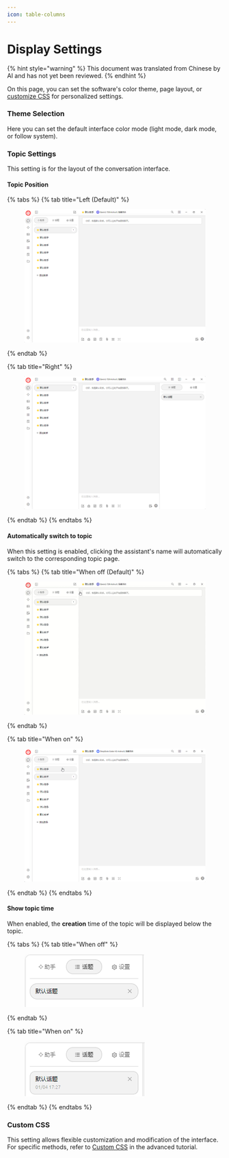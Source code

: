 ```yaml
---
icon: table-columns
---
```

# Display Settings


{% hint style="warning" %}
This document was translated from Chinese by AI and has not yet been reviewed.
{% endhint %}




On this page, you can set the software's color theme, page layout, or [customize CSS](../../../personalization-settings/css.md) for personalized settings.

### Theme Selection

Here you can set the default interface color mode (light mode, dark mode, or follow system).

### Topic Settings

This setting is for the layout of the conversation interface.

#### Topic Position

{% tabs %}
{% tab title="Left (Default)" %}
<figure><img src="../../../.gitbook/assets/image (10) (1).png" alt=""><figcaption></figcaption></figure>
{% endtab %}

{% tab title="Right" %}
<figure><img src="../../../.gitbook/assets/image (11).png" alt=""><figcaption></figcaption></figure>
{% endtab %}
{% endtabs %}

#### Automatically switch to topic

When this setting is enabled, clicking the assistant's name will automatically switch to the corresponding topic page.

{% tabs %}
{% tab title="When off (Default)" %}
<figure><img src="../../../.gitbook/assets/Honeycam 2025-01-04 17-35-43.gif" alt=""><figcaption></figcaption></figure>
{% endtab %}

{% tab title="When on" %}
<figure><img src="../../../.gitbook/assets/Honeycam 2025-01-04 17-38-18.gif" alt=""><figcaption></figcaption></figure>
{% endtab %}
{% endtabs %}

#### Show topic time

When enabled, the **creation** time of the topic will be displayed below the topic.

{% tabs %}
{% tab title="When off" %}
<figure><img src="../../../.gitbook/assets/image (14).png" alt=""><figcaption></figcaption></figure>
{% endtab %}

{% tab title="When on" %}
<figure><img src="../../../.gitbook/assets/image (12).png" alt=""><figcaption></figcaption></figure>
{% endtab %}
{% endtabs %}

### Custom CSS

This setting allows flexible customization and modification of the interface. For specific methods, refer to [Custom CSS](../../../personalization-settings/css.md) in the advanced tutorial.